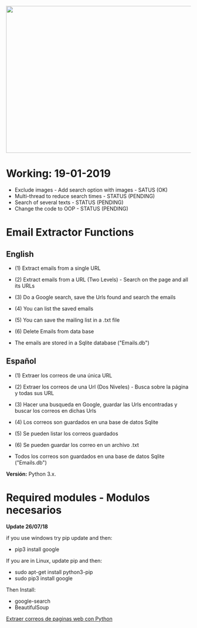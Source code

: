 <p align="center">
  <img width="560" height="400" src="https://github.com/DiegoCaraballo/Email-extractor/blob/master/EmailExtractor.PNG">
</p>

# Working: 19-01-2019
- Exclude images - Add search option with images - SATUS (OK)
- Multi-thread to reduce search times - STATUS (PENDING)
- Search of several texts - STATUS (PENDING)
- Change the code to OOP - STATUS (PENDING)

# Email Extractor Functions

## English 
- (1) Extract emails from a single URL
- (2) Extract emails from a URL (Two Levels) - Search on the page and all its URLs
- (3) Do a Google search, save the Urls found and search the emails
- (4) You can list the saved emails
- (5) You can save the mailing list in a .txt file
- (6) Delete Emails from data base

- The emails are stored in a Sqlite database ("Emails.db")

## Español
- (1) Extraer los correos de una única URL
- (2) Extraer los correos de una Url (Dos Niveles) - Busca sobre la página y todas sus URL
- (3) Hacer una busqueda en Google, guardar las Urls encontradas y buscar los correos en dichas Urls
- (4) Los correos son guardados en una base de datos Sqlite
- (5) Se pueden listar los correos guardados
- (6) Se pueden guardar los correo en un archivo .txt

- Todos los correos son guardados en una base de datos Sqlite ("Emails.db")

**Versión:** Python 3.x.

# Required modules - Modulos necesarios

**Update 26/07/18**

if you use windows try pip update and then:
- pip3 install google

If you are in Linux, update pip and then:
- sudo apt-get install python3-pip
- sudo pip3 install google

Then Install:
- google-search
- BeautifulSoup

[Extraer correos de paginas web con Python](http://www.pythondiario.com/2018/04/extraer-correos-electronicos-de-paginas.html)
